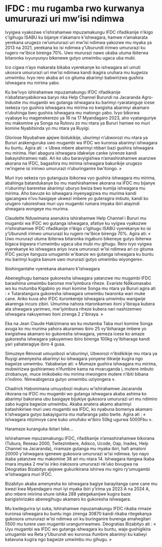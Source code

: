 # IFDC : mu rugamba rwo kurwanya umururazi uri mw’isi ndimwa

Ivyigwa vyakozwe n’ishirahamwe mpuzamakungu IFDC rifadikanije n’ikigo c’igihugu ISABU ku bijanye n’akamaro k’ishwagara, hamwe n’amakarata yerekana urugezo rw’umururazi uri mw’isi ndimwa yakozwe mu myaka ya 2013 na 2021, yerekana ko isi ndimwa y’Uburundi irimwo umururazi ku rugero rw’ibice birenga 70%. Uwo mururazi nawo ukaba utuma ibiterwa bitaronka ivyunyunyu bikenewe gutyo umwimbu ugaca uba mubi.

Ico cigwa n’ayo makarata bikaba vyerekanye ko ishwagara ari umuti ukosora umururazi uri mw’isi ndimwa kandi ikagira uruhara mu kugwiza umwimbu. Ivyo rero akaba ari co gituma abarimyi babwirizwa gushira ishwagara mu mirima yabo.

Ku bw’ivyo ishirahamwe mpuzamakungu IFDC rifadikanije n’abafatanyabikorwa baryo nka Help Channel Burundi na Jacaranda Agro-Industie mu mugambi wo gutanga ishwagara ku barimyi ryaratanguje icese isekeza ryo gushira ishwagara mu mirima no kwigisha abarimyi akamaro n’ubuhinga bwo gushira ishwagara mu matongo yabo. Ivyo bikorwa vyabaye ku magenekerezo ya 16 na 17 Myandagaro 2023, aho vyatanguriye mu makomine ya Songa na Rutovu zo mu ntara ya Bururi hamwe no muri komine Nyabitsinda yo mu ntara ya Ruyigi.

Gloriose Niyubahwe ajejwe ibidukikije, uburimyi n’ubworozi  mu ntara ya Bururi arakenguruka uwo mugambi wa IFDC wo kuronsa abarimyi ishwagara ku buntu. Agira ati : « Ubwa mbere abarimyi ntibari bazi gushira ishwagara mu mirima. Hari abagura ishwagara idakwiye canke iyirenze kandi bakayishiramwo nabi. Ari ko ubu baravyigishwa n’amashirahamwe asanzwe akorana na IFDC, bagashira mu mirima ishwagara bakurikije urugezo rw’ingene isi irimwo umururazi n’uburinganire bw’itongo. »

Muri iryo sekeza ryo gutanguza ibikorwa vyo gushira ishwagara mu mirima, abahinga batandukanye bo mu mashirahamwe akorana na IFDC mu bijanye n’uburimyi bareretse abarimyi uburyo  bwiza bwo kumija ishwagara mu mirima. Aho bavuze ko ishwagara inyenyagizwa  mu murima  kandi  igacangwa n’ivu hasigaye ukwezi imbere yo guteragira imbuto, kandi ko urugero rukoreshwa  muri uyo mugambi   rumara  imyaka ibiri atayindi shwagara wongeye mu murima.

Claudette Nduwimana aserukira ishirahamwe Help Channel i Bururi mu mugambi wa IFDC wo gutanga ishwagara, afatiye ku vyigwa  vyakozwe n’ishirahamwe IFDC rifadikanije n’ikigo c’igihugu ISABU vyerekanye ko isi y’Uburundi irimwo umururazi ku rugero rw’ibice birenga 70%. Agira ati: « Uwo mururazi utuma ibiterwa bitaronka ingaburo bikeneye gutyo ibiterwa bigaca bigwara n’umwimbu ugaca uba mubi mu gihugu. Rero ivyo vyigwa vyerekanye ko ishwagara ariyo ivura umururazi w’isi ndimwa ari co gituma IFDC yaciye itanguza umugambi w’ibanze wo gutanga ishwagara ku buntu mu barimyi kugira bavure uwo mururazi gutyo umwimbu wiyongere».

Ibishingantahe vyerekana akamaro k’ishwagara

Abenegihugu bamaze gukoresha ishwagara yatanzwe mu mugambi IFDC barashima umwimbu baronse mw’iyimbura riheze. Evariste Ndikumasabo wo ku mutumba Kigabiro yo muri komine Songa mu ntara ya Bururi agira ati : «  Tutaratangura gukoresha ishwagara umwimbu twaronka wari muke cane. Ariko kuva aho IFDC ituronkereje ishwagara umwimbu warigwije akarenga incuro zibiri. Umurima nahora ntaronkamwo itoni y’ibiraya kubera ata shwagara yarimwo, mw’iyimbura riheze kubera nari nashizemwo ishwagara nakuyemwo itoni zirenga 2 z’ibiraya. »

Eka na Jean Claude Hakizimana wo ku mutamba Taba muri komine Songa avuga ko mu murima yahora akuramwo ibiro 25 vy’ibiharage imbere yo kwigishwa akamaro ko gukoresha ishwagara, yemeza icese ko amaze gukoresha ishwagara yakuyemwo ibiro birenga 100kg vy’ibiharage kandi yari yahateragiye ibiro 4 gusa.

Simuzeye Rénovat umuyobozi w’uburimyi, Ubworozi n’ibidikikije mu ntara ya Ruyigi amenyesha abarimyi ko ishwagara yonyene itikwije kugira ngo bagwize umwimbu. Yababwiye ati: « Mumaze gushira ishwagara mu mirima, mubwirizwa gushiramwo n’ifumbire kama na  mvaruganda i, mutere imbuto zirobanuye, muce imikobeko mu mirima mwongere mutere n’ibiti bibana n’indimo. Nimwabigenza gutyo umwimbu uziyongera ».

Chadrick Habonimana umuyobozi mukuru w’ishirahamwe Jacaranda rikorana na IFDC mu mugambi wo gutanga ishwagara akaba ashima ko abarimyi bakorana ubu basigaye bijukiye gukosora umururazi uri mu ndimiro zabo kugira bagwize umwimbu. Akaba anatera akamo abarimyi batashikiriwe muri uwo mugambi wa IFDC, ko nyabuna bomenya akamaro k’ishwagara gutyo bakayigurira mu mafaranga yabo bwite. Agira ati : « Ishwagara ntizimvye cane kuko umufuko w’ibiro 50kg ugurwa 5000Fbu ».

Haramaze kuranguka ibitari bike…

Ishirahamwe mpuzamakungu IFDC, rifadikanije n’amashirahamwe bikorana (Tubura, Reseau 2000, Twitezimbere, Adisco, Ucode, Oap, Inades, Help Channel na Jacaranda), riramaze gutanga mu myaka ibiri, hafi amatoni 20000 y’ishwagara igenewe gukosora umururazi w’isi ndimwa. Iyo nayo ikaba yatanzwe mu makomine 38 ari mu ntara 14. Ishwagara itangwa ikaba imara imyaka 2 mw’isi iriko irakosora umururazi  nk’uko bivugwa na Déogratias Bizabityo ajejewe gukurikirana ishirwa mu ngiro ry’umugambi w’ishwagara muri IFDC.

Bizabityo akaba amenyesha ko ishwagara bagiye barayitanga cane cane mu kwezi kwa Myandagaro muri iyi myaka ibiri y’irima ya 2023 A na 2024 A, aho mbere imirima shure ishika 288 yategekanijwe kugira baze barigishirizako abenegihugu akamaro ko gukoresha ishwagara.

Mu kwitegurira iyi suka, Ishirahamwe mpuzamakungu IFDC rikaba rimaze kuronsa ishwagara ku buntu ingo zirenga 30870 kandi rikaba ritegekanya gukosora umururazi w’isi ndimwa uri ku buringanire  burenga amahegitari 5500 mu turere uwo mugambi urangurirwamwo. Déogratias Bizabityo ati : « Uyu mugambi wa IFDC wo gutanga ishwagara ku buntu, waje gushigikira umugambi wa Reta y’Uburundi wo kuronsa ifumbire abarimyi ku kabeyi katavuna kugira ngo bagwize umwimbu mu gihugu. »
